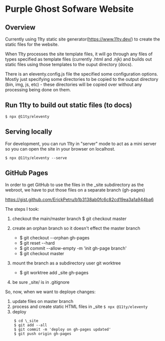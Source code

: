 # Purple Ghost Sofware Website

## Overview

Currently using 11ty static site generator(https://www.11ty.dev/) to create the static files for the website.

When 11ty processes the site template files, it will go through any files of types specified as template files
(currently .html and .njk) and builds out static files using those templates to the ouput directory (docs).

There is an eleventy.config.js file the specified some configuration options. Mostly just specifying some
directories to be copied to the output directory (bin, img, js, etc) - these directories will be copied over
without any processing being done on them.

## Run 11ty to build out static files (to docs)

``
$ npx @11ty/eleventy
``

## Serving locally

For development, you can run 11ty in "server" mode to act as a mini server so you can open the site
in your browser on localhost.

``
$ npx @11ty/eleventy --serve
``

## GitHub Pages

In order to get GitHub to use the files in the \_site subdirectory as the webroot, we have to put
those files on a separate branch (gh-pages)

https://gist.github.com/ErickPetru/b1b3138ab0fc6c82cd19ea3a1a944ba6

The steps I took:

1. checkout the main/master branch
    $ git checkout master

2. create an orphan branch so it doesn't effect the master branch
    - $ git checkout --orphan gh-pages
    - $ git reset --hard
    - $ git commit --allow-empty -m 'init gh-page branch'
    - $ git checkout master

3. mount the branch as a subdirectory user git worktree
    - $ git worktree add \_site gh-pages

4. be sure \_site/ is in .gitignore 

So, now, when we want to deploye changes:

1. update files on master branch
2. process and create static HTML files in \_site
``
    $ npx @11ty/eleventy
``
3. deploy
```
    $ cd \_site
    $ git add --all
    $ git commit -m 'deploy on gh-pages updated'
    $ git push origin gh-pages
```



